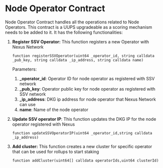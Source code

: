 # Node Operator Contract

Node Operator Contract handles all the operations related to Node Operators. This contract is a UUPS upgradeable as a scoring mechanism needs to be added to it. It has the following functionalities:

1.  **Register SSV Operator:** This function registers a new Operator with Nexus Network

    ```solidity
    function registerSSVOperator(uint64 _operator_id, string calldata _pub_key, string calldata _ip_address, string calldata name)
    ```

    Parameters:

    1. **\_operator\_id**: Operator ID for node operator as registered with SSV network
    2. **\_pub\_key**: Operator public key for node operator as registered with SSV network
    3. **\_ip\_address**: DKG ip address for node operator that Nexus Network can use
    4. **name**: Name of the node operator
2.  **Update SSV operator IP**: This function updates the DKG IP for the node operator registered with Nexus

    ```solidity
    function updateSSVOperatorIP(uint64 _operator_id,string calldata _ip_address)
    ```
3.  **Add cluster:** This function creates a new cluster for specific operator that can be used for rollups to start staking

    ```solidity
    function addCluster(uint64[] calldata operatorIds,uint64 clusterId)
    ```
